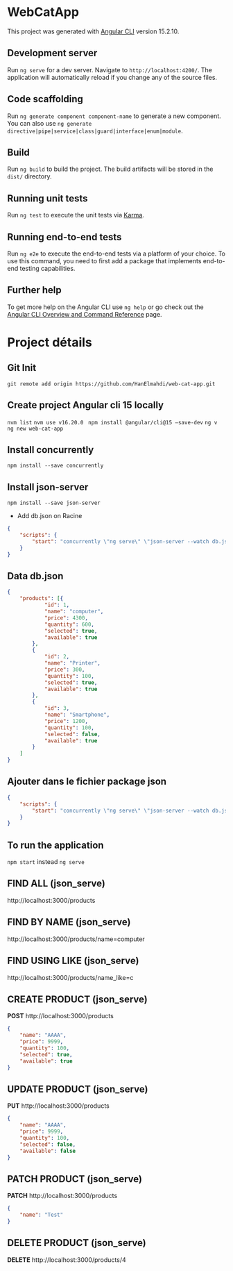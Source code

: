 # WebCatApp

This project was generated with [Angular CLI](https://github.com/angular/angular-cli) version 15.2.10.

## Development server

Run `ng serve` for a dev server. Navigate to `http://localhost:4200/`. The application will automatically reload if you change any of the source files.

## Code scaffolding

Run `ng generate component component-name` to generate a new component. You can also use `ng generate directive|pipe|service|class|guard|interface|enum|module`.

## Build

Run `ng build` to build the project. The build artifacts will be stored in the `dist/` directory.

## Running unit tests

Run `ng test` to execute the unit tests via [Karma](https://karma-runner.github.io).

## Running end-to-end tests

Run `ng e2e` to execute the end-to-end tests via a platform of your choice. To use this command, you need to first add a package that implements end-to-end testing capabilities.

## Further help

To get more help on the Angular CLI use `ng help` or go check out the [Angular CLI Overview and Command Reference](https://angular.io/cli) page.

# Project détails

## Git Init

`git remote add origin https://github.com/HanElmahdi/web-cat-app.git`

## Create project Angular cli 15 locally 

`nvm list`
`nvm use v16.20.0 `
`npm install @angular/cli@15 –save-dev`
`ng v `
`ng new web-cat-app`

## Install concurrently
`npm install --save concurrently`

## Install json-server
`npm install --save json-server`
- Add db.json on Racine
```json
{
    "scripts": {
        "start": "concurrently \"ng serve\" \"json-server --watch db.json\"",
    }
}
```

## Data db.json
```json
{
    "products": [{
            "id": 1,
            "name": "computer",
            "price": 4300,
            "quantity": 600,
            "selected": true,
            "available": true
        },
        {
            "id": 2,
            "name": "Printer",
            "price": 300,
            "quantity": 100,
            "selected": true,
            "available": true
        },
        {
            "id": 3,
            "name": "Smartphone",
            "price": 1200,
            "quantity": 100,
            "selected": false,
            "available": true
        }
    ]
}
```

## Ajouter dans le fichier package json
```json
{
    "scripts": {
        "start": "concurrently \"ng serve\" \"json-server --watch db.json\"",
    }
}
```

## To run the application

`npm start` instead `ng serve`

## FIND ALL (json_serve)

http://localhost:3000/products

## FIND BY NAME (json_serve)

http://localhost:3000/products/name=computer

## FIND USING LIKE (json_serve)

http://localhost:3000/products/name_like=c

## CREATE PRODUCT (json_serve)

**POST**
http://localhost:3000/products

```json
{
    "name": "AAAA",
    "price": 9999,
    "quantity": 100,
    "selected": true,
    "available": true
}
```

## UPDATE PRODUCT (json_serve)

**PUT**
http://localhost:3000/products

```json
{
    "name": "AAAA",
    "price": 9999,
    "quantity": 100,
    "selected": false,
    "available": false
}
```

## PATCH PRODUCT (json_serve)

**PATCH**
http://localhost:3000/products

```json
{
    "name": "Test"
}
```

## DELETE PRODUCT (json_serve)

**DELETE**
http://localhost:3000/products/4
